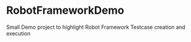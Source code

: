 # RobotFrameworkDemo
Small Demo project to highlight Robot Framework Testcase creation and execution
